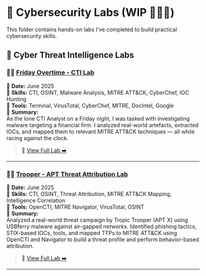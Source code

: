 # 🧪 Cybersecurity Labs (WIP 🚧🚧🚧)

This folder contains hands-on labs I've completed to build practical cybersecurity skills.

## 🔬 Cyber Threat Intelligence Labs

### 👩‍⚖️ [Friday Overtime - CTI Lab](https://github.com/Dee-Techie/Cybersecurity-Portfolio/blob/main/Labs/CTI-lab.md)
📅 **Date:** June 2025  
🧠 **Skills:** CTI, OSINT, Malware Analysis, MITRE ATT&CK, CyberChef, IOC Hunting  
🧰 **Tools:** Terminal, VirusTotal, CyberChef, MITRE, DocIntel, Google  
📄 **Summary:**  
As the lone CTI Analyst on a Friday night, I was tasked with investigating malware targeting a financial firm. I analyzed real-world artefacts, extracted IOCs, and mapped them to relevant MITRE ATT&CK techniques — all while racing against the clock. 
> 🔗 [View Full Lab ➡️](https://github.com/Dee-Techie/Cybersecurity-Portfolio/blob/main/Labs/CTI-lab.md)

---

### 🕵️‍♂️ [Trooper - APT Threat Attribution Lab](https://github.com/Dee-Techie/Cybersecurity-Portfolio/blob/main/Labs/Trooper.md)
📅 **Date:** June 2025  
🧠 **Skills:** CTI, OSINT, Threat Attribution, MITRE ATT&CK Mapping, Intelligence Correlation  
🧰 **Tools:** OpenCTI, MITRE Navigator, VirusTotal, OSINT  
📄 **Summary:**  
Analyzed a real-world threat campaign by Tropic Trooper (APT X) using USBferry malware against air-gapped networks. Identified phishing tactics, STIX-based IOCs, tools, and mapped TTPs to MITRE ATT&CK using OpenCTI and Navigator to build a threat profile and perform behavior-based attribution.  
> 🔗 [View Full Lab ➡️](https://github.com/Dee-Techie/Cybersecurity-Portfolio/blob/main/Labs/Trooper.md)

---
